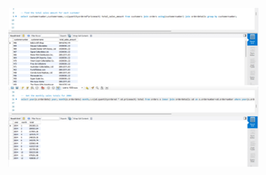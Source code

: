 ![Solution for 3.2](https://github.com/aniketpatil0810/EDA_Using_SQL/blob/main/project_snapshots/3.2.png)
![Solution For 3.7](https://github.com/aniketpatil0810/EDA_Using_SQL/blob/main/project_snapshots/3.7.png)
